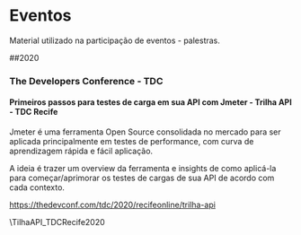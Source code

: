 # Eventos

Material utilizado na participação de eventos - palestras.

##2020

### The Developers Conference - TDC

#### Primeiros passos para testes de carga em sua API com Jmeter - Trilha API - TDC Recife

Jmeter é uma ferramenta Open Source consolidada no mercado para ser aplicada principalmente em testes de performance, com curva de aprendizagem rápida e fácil aplicação.

A ideia é trazer um overview da ferramenta e insights de como aplicá-la para começar/aprimorar os testes de cargas de sua API de acordo com cada contexto.

https://thedevconf.com/tdc/2020/recifeonline/trilha-api

\TilhaAPI_TDCRecife2020





